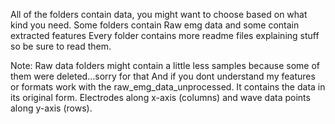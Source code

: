 All of the folders contain data, you might want to choose based on what kind you need.
Some folders contain Raw emg data and some contain extracted features
Every folder contains more readme files explaining stuff so be sure to read them.

Note: Raw data folders might contain a little less samples because some of them were deleted...sorry for that
And if you dont understand my features or formats work with the raw_emg_data_unprocessed. It contains the data in its original form. Electrodes along x-axis (columns) and wave data points along y-axis (rows).